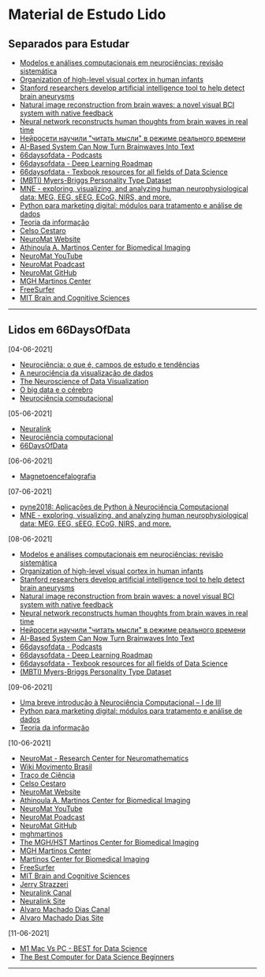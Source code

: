 # Material de Estudo Lido

## Separados para Estudar

- [Modelos e análises computacionais em neurociências: revisão sistemática](http://pepsic.bvsalud.org/scielo.php?script=sci_arttext&pid=S1808-42812010000200015)
- [Organization of high-level visual cortex in human infants](https://www.nature.com/articles/ncomms13995)
- [Stanford researchers develop artificial intelligence tool to help detect brain aneurysms](https://news.stanford.edu/2019/06/07/ai-tool-helps-radiologists-detect-brain-aneurysms/)
- [Natural image reconstruction from brain waves: a novel visual BCI system with native feedback](https://www.biorxiv.org/content/10.1101/787101v2)
- [Neural network reconstructs human thoughts from brain waves in real time](https://techxplore.com/news/2019-10-neural-network-reconstructs-human-thoughts.html)
- [Нейросети научили "читать мысли" в режиме реального времени](https://www.youtube.com/watch?v=nf-P3b2AnZw)
- [AI-Based System Can Now Turn Brainwaves Into Text](https://analyticsindiamag.com/ai-based-system-can-now-turn-brainwaves-into-text/)
- [66daysofdata - Podcasts](https://github.com/66daysofdata/Podcasts)
- [66daysofdata - Deep Learning Roadmap](https://github.com/66daysofdata/Resources/tree/main/Deep%20Learning)
- [66daysofdata - Texbook resources for all fields of Data Science](https://github.com/66daysofdata/Resources/tree/main/Textbooks)
- [(MBTI) Myers-Briggs Personality Type Dataset](https://www.kaggle.com/datasnaek/mbti-type)
- [MNE - exploring, visualizing, and analyzing human neurophysiological data: MEG, EEG, sEEG, ECoG, NIRS, and more.](https://mne.tools/stable/index.html)
- [Python para marketing digital: módulos para tratamento e análise de dados](https://celsocestaro.com.br/python-para-data-science-na-pratica/python-para-marketing-digital-modulos-para-tratamento-e-analise-de-dados/)
- [Teoria da informação](https://pt.wikipedia.org/wiki/Teoria_da_informa%C3%A7%C3%A3o)
- [Celso Cestaro](https://celsocestaro.com.br/)
- [NeuroMat Website](https://neuromat.numec.prp.usp.br/)
- [Athinoula A. Martinos Center for Biomedical Imaging](https://www.martinos.org/)
- [NeuroMat YouTube](https://www.youtube.com/channel/UCVBqgpuXwc0UVAUEGh41q3Q)
- [NeuroMat Poadcast](https://podcast.numec.prp.usp.br/)
- [NeuroMat GitHub](https://github.com/neuromat/)
- [MGH Martinos Center](https://www.youtube.com/channel/UCCCZahcOPA9xrxMgMzLEyTA)
- [FreeSurfer](https://www.facebook.com/FreeSurferMRI/?ref=py_c)
- [MIT Brain and Cognitive Sciences](https://www.facebook.com/MITBCS/)

***

## Lidos em 66DaysOfData

[04-06-2021]
- [Neurociência: o que é, campos de estudo e tendências](https://fia.com.br/blog/neurociencia/)
- [A neurociência da visualização de dados](https://medium.com/somos-tera/a-neurociencia-da-visualizacao-de-dados-dbb334c548a0)
- [The Neuroscience of Data Visualization](https://medium.com/learn-the-part/the-neuroscience-of-data-visualization-the-facts-ab3586843bc5)
- [O big data e o cérebro](https://veja.abril.com.br/blog/letra-de-medico/big-data-e-o-cerebro/)
- [Neurociência computacional](https://pt.wikipedia.org/wiki/Neuroci%C3%AAncia_computacional)

[05-06-2021]
- [Neuralink](https://neuralink.com/)
- [Neurociência computacional](https://pt.wikipedia.org/wiki/Neuroci%C3%AAncia_computacional)
- [66DaysOfData](https://github.com/66daysofdata)

[06-06-2021]
- [Magnetoencefalografia](https://pt.m.wikipedia.org/wiki/Magnetoencefalografia)

[07-06-2021]
- [pyne2018: Aplicações de Python à Neurociência Computacional](https://www.youtube.com/watch?v=aZWZkDHwn9A)
- [MNE - exploring, visualizing, and analyzing human neurophysiological data: MEG, EEG, sEEG, ECoG, NIRS, and more.](https://mne.tools/stable/index.html)

[08-06-2021]
- [Modelos e análises computacionais em neurociências: revisão sistemática](http://pepsic.bvsalud.org/scielo.php?script=sci_arttext&pid=S1808-42812010000200015)
- [Organization of high-level visual cortex in human infants](https://www.nature.com/articles/ncomms13995)
- [Stanford researchers develop artificial intelligence tool to help detect brain aneurysms](https://news.stanford.edu/2019/06/07/ai-tool-helps-radiologists-detect-brain-aneurysms/)
- [Natural image reconstruction from brain waves: a novel visual BCI system with native feedback](https://www.biorxiv.org/content/10.1101/787101v2)
- [Neural network reconstructs human thoughts from brain waves in real time
](https://techxplore.com/news/2019-10-neural-network-reconstructs-human-thoughts.html)
- [Нейросети научили "читать мысли" в режиме реального времени](https://www.youtube.com/watch?v=nf-P3b2AnZw)
- [AI-Based System Can Now Turn Brainwaves Into Text](https://analyticsindiamag.com/ai-based-system-can-now-turn-brainwaves-into-text/)
- [66daysofdata - Podcasts](https://github.com/66daysofdata/Podcasts)
- [66daysofdata - Deep Learning Roadmap](https://github.com/66daysofdata/Resources/tree/main/Deep%20Learning)
- [66daysofdata - Texbook resources for all fields of Data Science](https://github.com/66daysofdata/Resources/tree/main/Textbooks)
- [(MBTI) Myers-Briggs Personality Type Dataset](https://www.kaggle.com/datasnaek/mbti-type)

[09-06-2021]
- [Uma breve introdução à Neurociência Computacional – I de III](https://difusaoneuromat.wordpress.com/2019/06/17/uma-breve-introducao-a-neurociencia-computacional-i-de-iii/)
- [Python para marketing digital: módulos para tratamento e análise de dados](https://celsocestaro.com.br/python-para-data-science-na-pratica/python-para-marketing-digital-modulos-para-tratamento-e-analise-de-dados/)
- [Teoria da informação](https://pt.wikipedia.org/wiki/Teoria_da_informa%C3%A7%C3%A3o)

[10-06-2021]
- [NeuroMat - Research Center for Neuromathematics](https://www.facebook.com/neuromathematics/)
- [Wiki Movimento Brasil](https://www.facebook.com/wmnobrasil/)
- [Traço de Ciência](https://difusaoneuromat.wordpress.com/)
- [Celso Cestaro](https://celsocestaro.com.br/)
- [NeuroMat Website](https://neuromat.numec.prp.usp.br/)
- [Athinoula A. Martinos Center for Biomedical Imaging](https://www.martinos.org/)
- [NeuroMat YouTube](https://www.youtube.com/channel/UCVBqgpuXwc0UVAUEGh41q3Q)
- [NeuroMat Poadcast](https://podcast.numec.prp.usp.br/)
- [NeuroMat GitHub](https://github.com/neuromat/)
- [mghmartinos](https://www.instagram.com/mghmartinos/)
- [The MGH/HST Martinos Center for Biomedical Imaging](https://www.linkedin.com/company/mghmartinos/?challengeId=AQFrWqRoBPYeSAAAAXn12vxtyQhhEwZu4052BdlWMH9Zcowh6PS4zaWw94qpSypAMw0eV4EnSW81aV9Mycaf6uOvxQrTC6TOUA&submissionId=a4d9809e-b437-8716-62e1-0aeddd6a1d5a)
- [MGH Martinos Center](https://www.youtube.com/channel/UCCCZahcOPA9xrxMgMzLEyTA)
- [Martinos Center for Biomedical Imaging](https://www.facebook.com/MGHMartinos/)
- [FreeSurfer](https://www.facebook.com/FreeSurferMRI/?ref=py_c)
- [MIT Brain and Cognitive Sciences](https://www.facebook.com/MITBCS/)
- [Jerry Strazzeri](https://www.youtube.com/channel/UCxKAuN76I7bkAK0sRVOWcuQ)
- [Neuralink Canal](https://www.youtube.com/c/neuralink/videos)
- [Neuralink Site](https://neuralink.com/)
- [Alvaro Machado Dias Canal](https://www.youtube.com/channel/UC7sn1AQ4QJhFY0_yC3JNFkA/videos)
- [Alvaro Machado Dias Site](https://alvaromd.com.br/)

[11-06-2021]
- [M1 Mac Vs PC - BEST for Data Science](https://www.youtube.com/watch?v=YZkcEtWgMGw)
- [The Best Computer for Data Science Beginners](https://www.youtube.com/watch?v=QQLToUlgN7A)

***
